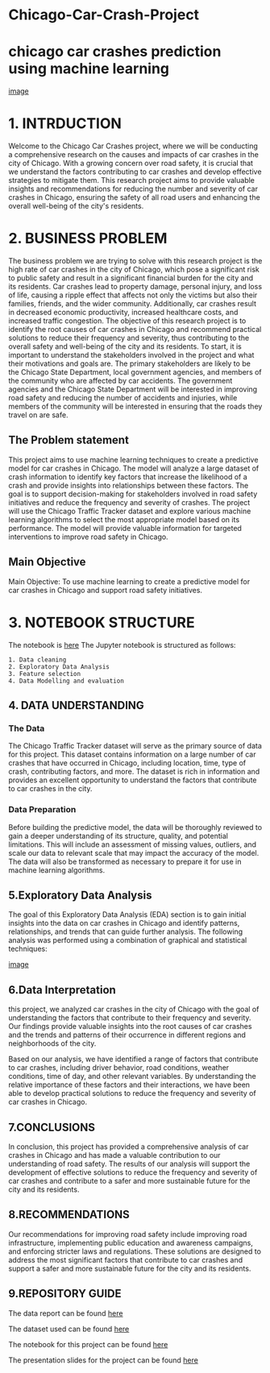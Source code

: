 # Chicago-Car-Crash-Project

# chicago car crashes prediction using machine learning

[image](https://www.istockphoto.com/photos/wrecked-car)

# 1. INTRDUCTION

   Welcome to the Chicago Car Crashes project, where we will be conducting a comprehensive research on the causes and impacts of car crashes in the city of Chicago. With a growing concern over road safety, it is crucial that we understand the factors contributing to car crashes and develop effective strategies to mitigate them. This research project aims to provide valuable insights and recommendations for reducing the number and severity of car crashes in Chicago, ensuring the safety of all road users and enhancing the overall well-being of the city's residents.

# 2. BUSINESS PROBLEM

  The business problem we are trying to solve with this research project is the high rate of car crashes in the city of Chicago, which pose a significant risk to public safety and result in a significant financial burden for the city and its residents. Car crashes lead to property damage, personal injury, and loss of life, causing a ripple effect that affects not only the victims but also their families, friends, and the wider community. Additionally, car crashes result in decreased economic productivity, increased healthcare costs, and increased traffic congestion. The objective of this research project is to identify the root causes of car crashes in Chicago and recommend practical solutions to reduce their frequency and severity, thus contributing to the overall safety and well-being of the city and its residents.
  To start, it is important to understand the stakeholders involved in the project and what their motivations and goals are. The primary stakeholders are likely to be the Chicago State Department, local government agencies, and members of the community who are affected by car accidents. The government agencies and the Chicago State Department will be interested in improving road safety and reducing the number of accidents and injuries, while members of the community will be interested in ensuring that the roads they travel on are safe.


## The Problem statement
 
 This project aims to use machine learning techniques to create a predictive model for car crashes in Chicago. The model will analyze a large dataset of crash information to identify key factors that increase the likelihood of a crash and provide insights into relationships between these factors. The goal is to support decision-making for stakeholders involved in road safety initiatives and reduce the frequency and severity of crashes. The project will use the Chicago Traffic Tracker dataset and explore various machine learning algorithms to select the most appropriate model based on its performance. The model will provide valuable information for targeted interventions to improve road safety in Chicago.

## Main Objective

Main Objective: To use machine learning to create a predictive model for car crashes in Chicago and support road safety initiatives.


# 3. NOTEBOOK STRUCTURE

The notebook is [here](https://github.com/gibwanjau0/Chicago-Car-Crash-Project/blob/main/CHICAGO%20CAR%20CRASHES%20PREJECT.ipynb) The Jupyter notebook is structured as follows:

    1. Data cleaning
    2. Exploratory Data Analysis
    3. Feature selection
    4. Data Modelling and evaluation

## 4. DATA UNDERSTANDING



### The Data

The Chicago Traffic Tracker dataset will serve as the primary source of data for this project. This dataset contains information on a large number of car crashes that have occurred in Chicago, including location, time, type of crash, contributing factors, and more. The dataset is rich in information and provides an excellent opportunity to understand the factors that contribute to car crashes in the city.

### Data Preparation

Before building the predictive model, the data will be thoroughly reviewed to gain a deeper understanding of its structure, quality, and potential limitations. This will include an assessment of missing values, outliers, and scale our data to relevant scale that may impact the accuracy of the model. The data will also be transformed as necessary to prepare it for use in machine learning algorithms.


## 5.Exploratory Data Analysis

The goal of this Exploratory Data Analysis (EDA) section is to gain initial insights into the data on car crashes in Chicago and identify patterns, relationships, and trends that can guide further analysis. The following analysis was performed using a combination of graphical and statistical techniques:

[image]()

## 6.Data Interpretation

  this project, we analyzed car crashes in the city of Chicago with the goal of understanding the factors that contribute to their frequency and severity. Our findings provide valuable insights into the root causes of car crashes and the trends and patterns of their occurrence in different regions and neighborhoods of the city.

  Based on our analysis, we have identified a range of factors that contribute to car crashes, including driver behavior, road conditions, weather conditions, time of day, and other relevant variables. By understanding the relative importance of these factors and their interactions, we have been able to develop practical solutions to reduce the frequency and severity of car crashes in Chicago.


## 7.CONCLUSIONS

In conclusion, this project has provided a comprehensive analysis of car crashes in Chicago and has made a valuable contribution to our understanding of road safety. The results of our analysis will support the development of effective solutions to reduce the frequency and severity of car crashes and contribute to a safer and more sustainable future for the city and its residents.
 
## 8.RECOMMENDATIONS

  Our recommendations for improving road safety include improving road infrastructure, implementing public education and awareness campaigns, and enforcing stricter laws and regulations. These solutions are designed to address the most significant factors that contribute to car crashes and support a safer and more sustainable future for the city and its residents.




## 9.REPOSITORY GUIDE

The data report can be found [here](https://docs.google.com/document/d/1BDxcGeomrfN5Sx4lSDdPk0nKl0unV7odYe1_wwbMlu8/edit?usp=sharing)

The dataset used can be found [here](https://data.cityofchicago.org/Transportation/Traffic-Crashes-Vehicles/68nd-jvt3)

The notebook for this project can be found [here](https://github.com/gibwanjau0/Chicago-Car-Crash-Project/blob/main/CHICAGO%20CAR%20CRASHES%20PREJECT.ipynb)

The presentation slides for the project can be found [here](https://www.canva.com/design/DAFaWbTFS1s/g70LfXLV4owc1bTR8BCZ8A/edit?utm_content=DAFaWbTFS1s&utm_campaign=designshare&utm_medium=link2&utm_source=sharebutton)
